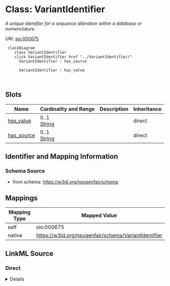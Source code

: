 

# Class: VariantIdentifier 


_A unique identifier for a sequence alteration within a database or nomenclature._





URI: [sio:000675](http://semanticscience.org/resource/SIO_000675)





```mermaid
 classDiagram
    class VariantIdentifier
    click VariantIdentifier href "../VariantIdentifier/"
      VariantIdentifier : has_source
        
      VariantIdentifier : has_value
        
      
```




<!-- no inheritance hierarchy -->


## Slots

| Name | Cardinality and Range | Description | Inheritance |
| ---  | --- | --- | --- |
| [has_value](has_value.md) | 0..1 <br/> [String](String.md) |  | direct |
| [has_source](has_source.md) | 0..1 <br/> [String](String.md) |  | direct |










## Identifier and Mapping Information






### Schema Source


* from schema: https://w3id.org/neugenfair/schema




## Mappings

| Mapping Type | Mapped Value |
| ---  | ---  |
| self | sio:000675 |
| native | https://w3id.org/neugenfair/schema/VariantIdentifier |






## LinkML Source

<!-- TODO: investigate https://stackoverflow.com/questions/37606292/how-to-create-tabbed-code-blocks-in-mkdocs-or-sphinx -->

### Direct

<details>
```yaml
name: VariantIdentifier
description: A unique identifier for a sequence alteration within a database or nomenclature.
from_schema: https://w3id.org/neugenfair/schema
attributes:
  has_value:
    name: has_value
    from_schema: https://w3id.org/neugenfair/schema
    domain_of:
    - AssemblySequence
    - VariantIdentifier
  has_source:
    name: has_source
    from_schema: https://w3id.org/neugenfair/schema
    domain_of:
    - VariantIdentifier
class_uri: sio:000675

```
</details>

### Induced

<details>
```yaml
name: VariantIdentifier
description: A unique identifier for a sequence alteration within a database or nomenclature.
from_schema: https://w3id.org/neugenfair/schema
attributes:
  has_value:
    name: has_value
    from_schema: https://w3id.org/neugenfair/schema
    alias: has_value
    owner: VariantIdentifier
    domain_of:
    - AssemblySequence
    - VariantIdentifier
  has_source:
    name: has_source
    from_schema: https://w3id.org/neugenfair/schema
    alias: has_source
    owner: VariantIdentifier
    domain_of:
    - VariantIdentifier
class_uri: sio:000675

```
</details>
